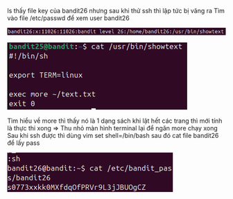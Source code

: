 ls thấy file key của bandit26 nhưng sau khi thử ssh thì lập tức bị văng ra
Tìm vào file /etc/passwd để xem user bandit26

![alt text](writeup/anh/32.png)

![alt text](writeup/anh/33.png)

Tìm hiểu về more thì thấy nó là 1 dạng sách khi lật hết các trang thì mới tính là thực thi xong
=> Thu nhỏ màn hình terminal lại để ngăn more chạy xong
Sau khi ssh được thì dùng vim set shell=/bin/bash sau đó cat file bandit26 để lấy pass

![alt text](writeup/anh/34.png)